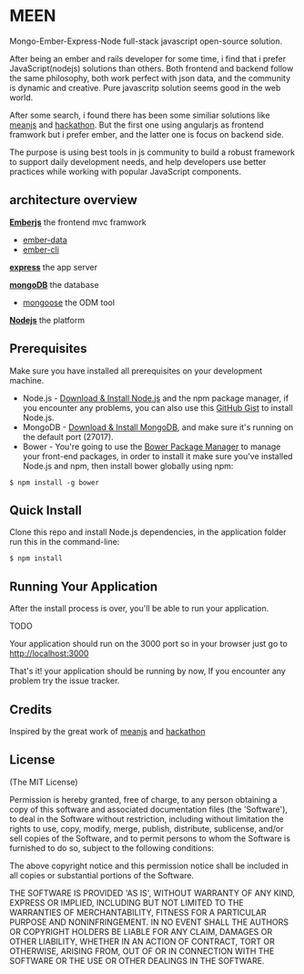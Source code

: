 # MEEN

Mongo-Ember-Express-Node full-stack javascript open-source solution.

After being an ember and rails developer for some time, i find that i prefer JavaScript(nodejs) solutions than others. 
Both frontend and backend follow the same philosophy, both work perfect with json data, and the community is dynamic and creative. Pure javascritp solution seems good in the web world.

After some search, i found there has been some similiar solutions like [meanjs](https://github.com/meanjs/mean) and 
[hackathon](https://github.com/sahat/hackathon-starter). But the first one using angularjs as frontend framwork but i prefer
ember, and the latter one is focus on backend side.

The purpose is using best tools in js community to build a robust framework to support daily development needs, and help developers use better practices while working with popular JavaScript components.


## architecture overview

**[Emberjs](http://www.emberjs.com)** the frontend mvc framwork

- [ember-data](https://github.com/emberjs/data)
- [ember-cli](http://wwww.ember-cli.com)

**[express](http://expressjs.com)** the app server

**[mongoDB](http://www.mongodb.org/)** the database

- [mongoose](http://mongoosejs.com/) the ODM tool

**[Nodejs](http://nodejs.org/)** the platform


## Prerequisites
Make sure you have installed all prerequisites on your development machine.
* Node.js - [Download & Install Node.js](http://www.nodejs.org/download/) and the npm package manager, if you encounter any problems, you can also use this [GitHub Gist](https://gist.github.com/isaacs/579814) to install Node.js.
* MongoDB - [Download & Install MongoDB](http://www.mongodb.org/downloads), and make sure it's running on the default port (27017).
* Bower - You're going to use the [Bower Package Manager](http://bower.io/) to manage your front-end packages, in order to install it make sure you've installed Node.js and npm, then install bower globally using npm:

```
$ npm install -g bower
```


## Quick Install
Clone this repo and install Node.js dependencies, in the application folder run this in the command-line:

```
$ npm install
```

## Running Your Application

After the install process is over, you'll be able to run your application.

TODO

Your application should run on the 3000 port so in your browser just go to [http://localhost:3000](http://localhost:3000)

That's it! your application should be running by now, If you encounter any problem try the issue tracker.


## Credits
Inspired by the great work of [meanjs](https://github.com/meanjs/mean) and [hackathon](https://github.com/sahat/hackathon-starter)


## License
(The MIT License)

Permission is hereby granted, free of charge, to any person obtaining
a copy of this software and associated documentation files (the
'Software'), to deal in the Software without restriction, including
without limitation the rights to use, copy, modify, merge, publish,
distribute, sublicense, and/or sell copies of the Software, and to
permit persons to whom the Software is furnished to do so, subject to
the following conditions:

The above copyright notice and this permission notice shall be
included in all copies or substantial portions of the Software.

THE SOFTWARE IS PROVIDED 'AS IS', WITHOUT WARRANTY OF ANY KIND,
EXPRESS OR IMPLIED, INCLUDING BUT NOT LIMITED TO THE WARRANTIES OF
MERCHANTABILITY, FITNESS FOR A PARTICULAR PURPOSE AND NONINFRINGEMENT.
IN NO EVENT SHALL THE AUTHORS OR COPYRIGHT HOLDERS BE LIABLE FOR ANY
CLAIM, DAMAGES OR OTHER LIABILITY, WHETHER IN AN ACTION OF CONTRACT,
TORT OR OTHERWISE, ARISING FROM, OUT OF OR IN CONNECTION WITH THE
SOFTWARE OR THE USE OR OTHER DEALINGS IN THE SOFTWARE.